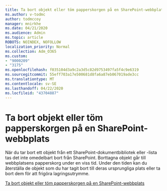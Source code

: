 ```yaml
---
title: Ta bort objekt eller töm papperskorgen på en SharePoint-webbplats
ms.author: v-todmc
author: todmccoy
manager: mnirkhe
ms.date: 04/21/2020
ms.audience: Admin
ms.topic: article
ROBOTS: NOINDEX, NOFOLLOW
localization_priority: Normal
ms.collection: Adm_O365
ms.custom:
- "9000209"
- "3175"
ms.openlocfilehash: f035104d3a9c2a3d5c82d9753497fa5f4c9e6319
ms.sourcegitcommit: 55eff703a17e500681d8fa6a87eb067019ade3cc
ms.translationtype: MT
ms.contentlocale: sv-SE
ms.lasthandoff: 04/22/2020
ms.locfileid: "43704887"
---
```

# <a name="delete-items-or-empty-the-recycle-bin-of-a-sharepoint-site"></a>Ta bort objekt eller töm papperskorgen på en SharePoint-webbplats 

När du tar bort ett objekt från ett SharePoint-dokumentbibliotek eller -lista tas det inte omedelbart bort från SharePoint. Borttagna objekt går till webbplatsens papperskorg under en viss tid. Under den tiden kan du återställa de objekt som du har tagit bort till deras ursprungliga plats eller ta bort dem för att frigöra lagringsutrymme.

[Ta bort objekt eller töm papperskorgen på en SharePoint-webbplats](https://support.office.com/article/2e713599-d13e-40d6-96dc-66f0a366f74e)